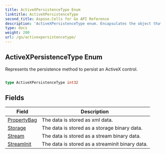 ```yaml
---
title: ActiveXPersistenceType Enum 
linktitle: ActiveXPersistenceType
second_title: Aspose.Cells for Go API Reference
description: 'ActiveXPersistenceType enum. Encapsulates the object that represents activexpersistencetype in Go.'
type: docs
weight: 200
url: /go/activexpersistencetype/
---
```


## ActiveXPersistenceType Enum

Represents the persistence method to persist an ActiveX control.

```go

type ActiveXPersistenceType int32


```

## Fields

| Field | Description |
| --- | --- |
|[PropertyBag](./propertybag/) | The data is stored as xml data. | 
|[Storage](./storage/) | The data is stored as a storage binary data. | 
|[Stream](./stream/) | The data is stored as a stream binary data. | 
|[StreamInit](./streaminit/) | The data is stored as a streaminit binary data. | 
